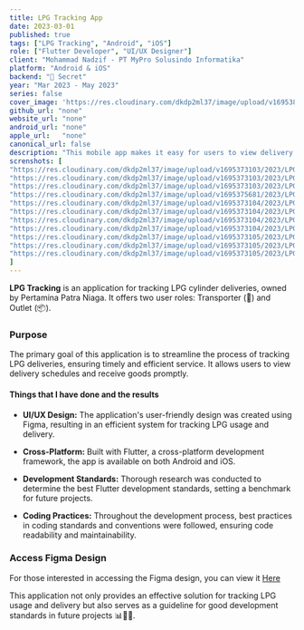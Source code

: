 ```yaml
---
title: LPG Tracking App 
date: 2023-03-01
published: true
tags: ["LPG Tracking", "Android", "iOS"]
role: ["Flutter Developer", "UI/UX Designer"]
client: "Mohammad Nadzif - PT MyPro Solusindo Informatika"
platform: "Android & iOS" 
backend: "🔐 Secret"
year: "Mar 2023 - May 2023"
series: false
cover_image: 'https://res.cloudinary.com/dkdp2ml37/image/upload/v1695386784/2023/LPG%20Tracking%20Pertamina/featured_image_uqvhlk.png'
github_url: "none"
website_url: "none"
android_url: "none"
apple_url:   "none"
canonical_url: false
description: "This mobile app makes it easy for users to view delivery schedules and receive goods, ensuring timely and efficient delivery."
screnshots: [
"https://res.cloudinary.com/dkdp2ml37/image/upload/v1695373103/2023/LPG%20Tracking%20Pertamina/2_nsfefz.png", 
"https://res.cloudinary.com/dkdp2ml37/image/upload/v1695373103/2023/LPG%20Tracking%20Pertamina/1_sj8stc.png", 
"https://res.cloudinary.com/dkdp2ml37/image/upload/v1695373103/2023/LPG%20Tracking%20Pertamina/3_ituvdx.png", 
"https://res.cloudinary.com/dkdp2ml37/image/upload/v1695375681/2023/LPG%20Tracking%20Pertamina/11_cfglse.png", 
"https://res.cloudinary.com/dkdp2ml37/image/upload/v1695373104/2023/LPG%20Tracking%20Pertamina/4_fbg56h.png", 
"https://res.cloudinary.com/dkdp2ml37/image/upload/v1695373104/2023/LPG%20Tracking%20Pertamina/5_ul31ml.png", 
"https://res.cloudinary.com/dkdp2ml37/image/upload/v1695373104/2023/LPG%20Tracking%20Pertamina/6_zfr1ez.png", 
"https://res.cloudinary.com/dkdp2ml37/image/upload/v1695373104/2023/LPG%20Tracking%20Pertamina/7_m2nonq.png", 
"https://res.cloudinary.com/dkdp2ml37/image/upload/v1695373105/2023/LPG%20Tracking%20Pertamina/8_c8zgc7.png", 
"https://res.cloudinary.com/dkdp2ml37/image/upload/v1695373105/2023/LPG%20Tracking%20Pertamina/9_fbvqfd.png",
"https://res.cloudinary.com/dkdp2ml37/image/upload/v1695373105/2023/LPG%20Tracking%20Pertamina/10_xclqga.png"
]
---
```


**LPG Tracking** is an application for tracking LPG cylinder deliveries, owned by Pertamina Patra Niaga. It offers two user roles: Transporter (🚚) and Outlet (📦).

### Purpose

The primary goal of this application is to streamline the process of tracking LPG deliveries, ensuring timely and efficient service. It allows users to view delivery schedules and receive goods promptly.

#### Things that I have done and the results
- **UI/UX Design:** The application's user-friendly design was created using Figma, resulting in an efficient system for tracking LPG usage and delivery.

- **Cross-Platform:** Built with Flutter, a cross-platform development framework, the app is available on both Android and iOS.

- **Development Standards:** Thorough research was conducted to determine the best Flutter development standards, setting a benchmark for future projects.

- **Coding Practices:** Throughout the development process, best practices in coding standards and conventions were followed, ensuring code readability and maintainability.

### Access Figma Design
For those interested in accessing the Figma design, you can view it [Here](https://www.figma.com/file/rOYG7HsEuNC39iymeG0EY4/LPG-TRACKING-Mobile?type=design&node-id=24%3A2&mode=design) 

This application not only provides an effective solution for tracking LPG usage and delivery but also serves as a guideline for good development standards in future projects 📊👨‍💻.



